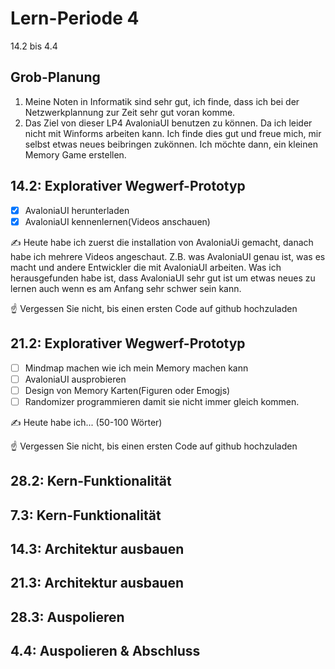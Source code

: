 # Lern-Periode 4

14.2 bis 4.4

## Grob-Planung

1. Meine Noten in Informatik sind sehr gut, ich finde, dass ich bei der Netzwerkplannung zur Zeit sehr gut voran komme.
2. Das Ziel von dieser LP4 AvaloniaUI benutzen zu können. Da ich leider nicht mit Winforms arbeiten kann. Ich finde dies gut und freue mich, mir selbst etwas neues beibringen zukönnen. Ich möchte dann, ein kleinen Memory Game erstellen.


## 14.2: Explorativer Wegwerf-Prototyp

- [x] AvaloniaUI herunterladen
- [x] AvaloniaUI kennenlernen(Videos anschauen) 

✍️ Heute habe ich zuerst die installation von AvaloniaUi gemacht, danach habe ich mehrere Videos angeschaut. Z.B. was AvaloniaUI genau ist, was es macht und andere Entwickler die mit AvaloniaUI arbeiten. Was ich herausgefunden habe ist, dass AvaloniaUI sehr gut ist um etwas neues zu lernen auch wenn es am Anfang sehr schwer sein kann.

☝️ Vergessen Sie nicht, bis einen ersten Code auf github hochzuladen

## 21.2: Explorativer Wegwerf-Prototyp

- [ ] Mindmap machen wie ich mein Memory machen kann
- [ ] AvaloniaUI ausprobieren
- [ ] Design von Memory Karten(Figuren oder Emogjs)
- [ ] Randomizer programmieren damit sie nicht immer gleich kommen.

✍️ Heute habe ich... (50-100 Wörter)

☝️ Vergessen Sie nicht, bis einen ersten Code auf github hochzuladen

## 28.2: Kern-Funktionalität

## 7.3: Kern-Funktionalität

## 14.3: Architektur ausbauen

## 21.3: Architektur ausbauen

## 28.3: Auspolieren

## 4.4: Auspolieren & Abschluss

